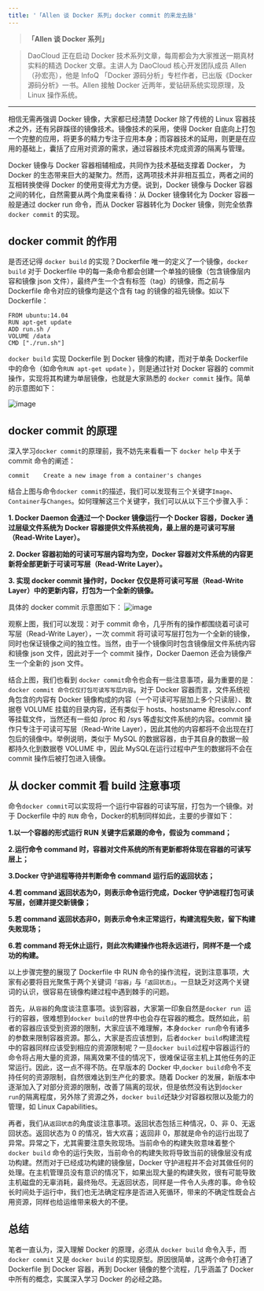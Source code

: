```yaml
---
title: '「Allen 谈 Docker 系列」docker commit 的来龙去脉'
---
```


<!-- reviewed by fiona -->

>**「Allen 谈 Docker 系列」**

>DaoCloud 正在启动 Docker 技术系列文章，每周都会为大家推送一期真材实料的精选 Docker 文章。主讲人为 DaoCloud 核心开发团队成员 Allen（孙宏亮），他是 InfoQ 「Docker 源码分析」专栏作者，已出版《Docker 源码分析》一书。Allen 接触 Docker 近两年，爱钻研系统实现原理，及 Linux 操作系统。

---

相信无需再强调 Docker 镜像，大家都已经清楚 Docker 除了传统的 Linux 容器技术之外，还有另辟蹊径的镜像技术。镜像技术的采用，使得 Docker 自底向上打包一个完整的应用，将更多的精力专注于应用本身；而容器技术的延用，则更是在应用的基础上，囊括了应用对资源的需求，通过容器技术完成资源的隔离与管理。

Docker 镜像与 Docker 容器相辅相成，共同作为技术基础支撑着 Docker， 为 Docker 的生态带来巨大的凝聚力。然而，这两项技术并非相互孤立，两者之间的互相转换使得 Docker 的使用变得尤为方便。说到，Docker 镜像与 Docker 容器之间的转化，自然需要从两个角度来看待：从 Docker 镜像转化为 Docker 容器一般是通过 docker run 命令，而从 Docker 容器转化为 Docker 镜像，则完全依靠 `docker commit` 的实现。

## docker commit 的作用

是否还记得 `docker build` 的实现？Dockerfile 唯一的定义了一个镜像，`docker build` 对于 Dockerfile 中的每一条命令都会创建一个单独的镜像（包含镜像层内容和镜像 json 文件），最终产生一个含有标签（tag）的镜像，而之前与 Dockerfile 命令对应的镜像均是这个含有 tag 的镜像的祖先镜像。如以下 Dockerfile：

```
FROM ubuntu:14.04 
RUN apt-get update 
ADD run.sh /  
VOLUME /data  
CMD ["./run.sh"]  
``` 
`docker build` 实现 Dockerfile 到 Docker 镜像的构建，而对于单条 Dockerfile 中的命令（如命令`RUN apt-get update` ），则是通过针对 Docker 容器的 commit 操作，实现将其构建为单层镜像，也就是大家熟悉的 `docker commit` 操作。简单的示意图如下：


![image](http://7xi8kv.com5.z0.glb.qiniucdn.com/docker_commit.jpg)

## docker commit 的原理

深入学习`docker commit`的原理前，我不妨先来看看一下 `docker help` 中关于 commit 命令的阐述：

```
commit    Create a new image from a container's changes
```

结合上图与命令`docker commit`的描述，我们可以发现有三个关键字`Image`、`Container`与`Changes`。如何理解这三个关键字，我们可以从以下三个步骤入手：

**1. Docker Daemon 会通过一个 Docker 镜像运行一个 Docker 容器，Docker 通过层级文件系统为 Docker 容器提供文件系统视角，最上层的是可读可写层（Read-Write Layer）。**

**2. Docker 容器初始的可读可写层内容均为空，Docker 容器对文件系统的内容更新将全部更新于可读可写层（Read-Write Layer）。**

**3. 实现 docker commit 操作时，Docker 仅仅是将可读可写层（Read-Write Layer）中的更新内容，打包为一个全新的镜像。**

具体的 docker commit 示意图如下：
![image](http://7xi8kv.com5.z0.glb.qiniucdn.com/docker_commit_all.jpg)

观察上图，我们可以发现：对于 commit 命令，几乎所有的操作都围绕着可读可写层（Read-Write Layer），一次 commit 将可读可写层打包为一个全新的镜像，同时也保证镜像之间的独立性。当然，由于一个镜像同时包含镜像层文件系统内容和镜像 json 文件，因此对于一个 commit 操作，Docker Daemon 还会为镜像产生一个全新的 json 文件。

结合上图，我们也看到 `docker commit`命令也会有一些注意事项，最为重要的是：`docker commit 命令仅仅打包可读写写层内容`。对于 Docker 容器而言，文件系统视角包含的内容有 Docker 镜像构成的内容（一个可读可写层加上多个只读层）、数据卷 VOLUME 挂载的目录内容，还有类似于 hosts、hostsname 和resolv.conf 等挂载文件，当然还有一些如 /proc 和 /sys 等虚拟文件系统的内容。commit 操作只专注于可读可写层（Read-Write Layer），因此其他的内容都将不会出现在打包后的镜像中。举例说明，类似于 MySQL 的数据容器，由于其自身的数据一般都持久化到数据卷 VOLUME 中，因此 MySQL在运行过程中产生的数据将不会在 commit 操作后被打包进入镜像。

## 从 docker commit 看 build 注意事项

命令`docker commit`可以实现将一个运行中容器的可读写层，打包为一个镜像。对于 Dockerfile 中的 `RUN` 命令，Docker的机制同样如此，主要的步骤如下：

**1.以一个容器的形式运行 RUN 关键字后紧跟的命令，假设为 command；**

**2.运行命令 command 时，容器对文件系统的所有更新都将体现在容器的可读写层上；**

**3.Docker 守护进程等待并判断命令 command 运行后的返回状态；**

**4.若 command 返回状态为0，则表示命令运行完成，Docker 守护进程打包可读写层，创建并提交新镜像；**

**5.若 command 返回状态非0，则表示命令未正常运行，构建流程失败，留下构建失败现场；**

**6.若 command 将无休止运行，则此次构建操作也将永远进行，同样不是一个成功的构建。**

以上步骤完整的展现了 Dockerfile 中 RUN 命令的操作流程，说到注意事项，大家有必要将目光聚焦于两个关键词`「容器」`与`「返回状态」`。一旦缺乏对这两个关键词的认识，很容易在镜像构建过程中遇到棘手的问题。

首先，从`容器`的角度谈注意事项。谈到容器，大家第一印象自然是`docker run `运行的容器，很难想到`docker build`的世界中也会存在容器的概念。既然如此，前者的容器应该受到资源的限制，大家应该不难理解，本身`docker run`命令有诸多的参数来限制容器资源。那么，大家是否应该想到，后者`docker build`构建流程中的容器同样应该受到相应的资源限制呢？一旦`docker build`过程中容器运行的命令将占用大量的资源，隔离效果不佳的情况下，很难保证宿主机上其他任务的正常运行。因此，这一点不得不防。在早版本的 Docker 中,`docker build`命令不支持任何的资源限制，自然很难达到生产化的要求。随着 Docker 的发展，新版本中逐渐加入了对部分资源的限制，改善了隔离的现状，但是依然没有达到`docker run`的隔离程度，另外除了资源之外，`docker build`还缺少对容器权限以及能力的管理，如 Linux Capabilities。

再者，我们从`返回状态`的角度谈注意事项。返回状态包括三种情况，0、非 0、无返回状态。返回状态为 0 的情况，皆大欢喜；返回非 0，那就是命令的运行出现了异常。异常之下，尤其需要注意失败现场。当前命令的构建失败意味着整个 `docker build` 命令的运行失败，当前命令的构建失败将导致当前的镜像层没有成功构建。然而对于已经成功构建的镜像层，Docker 守护进程并不会对其做任何的处理。在主机管理员没有意识的情况下，如果出现大量的构建失败，很有可能导致主机磁盘的无辜消耗，最终殆尽。无返回状态，同样是一件令人头疼的事。命令较长时间处于运行中，我们也无法确定程序是否进入死循环，带来的不确定性既会占用资源，同样也给运维带来极大的不便。

## 总结

笔者一直认为，深入理解 Docker 的原理，必须从 `docker build` 命令入手，而 `docker commit` 又是 `docker build` 的实现原型。原因很简单，这两个命令打通了 Dockerfile 到 Docker 容器，再到 Docker 镜像的整个流程，几乎涵盖了 Docker 中所有的概念，实属深入学习 Docker 的必经之路。
